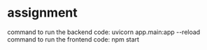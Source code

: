 # assignment
command to run the backend code: uvicorn app.main:app --reload
command to run the frontend code: npm start
